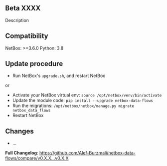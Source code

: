 ## Beta XXXX
Description

## Compatibility
NetBox: >=3.6.0
Python: 3.8

## Update procedure
* Run NetBox's `upgrade.sh`, and restart NetBox

or

* Activate your NetBox virtual env: `source /opt/netbox/venv/bin/activate`
* Update the module code: `pip install --upgrade netbox-data-flows`
* Run the migrations: `/opt/netbox/netbox/manage.py migrate netbox_data_flows`
* Restart NetBox

## Changes
* ...


**Full Changelog**: https://github.com/Alef-Burzmali/netbox-data-flows/compare/v0.X.X...v0.X.X
